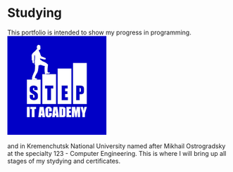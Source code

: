 # Studying
This portfolio is intended to show my progress in programming.
![I am studying at ItStep academy on the software developer course](img/ItStep.png)


 and in Kremenchutsk National University named after Mikhail Ostrogradsky at the specialty 123 - Computer Engineering. This is where I will bring up all stages of my stydying and certificates.